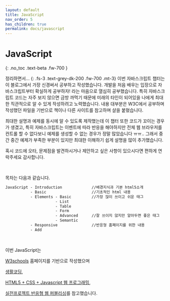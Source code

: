 ```yaml
---
layout: default
title: JavaScript
nav_order: 5
has_children: true
permalink: docs/javascript
---
```


# JavaScript
{: .no_toc .text-beta .fw-700 }

정리하면서...
{: .fs-3 .text-grey-dk-200 .fw-700 .mt-3}
이번 자바스크립트 챕터는 이 블로그에서 가장 신경써서 공부하고 작성했습니다. 
개발을 처음 배우는 입장으로 자바스크립트부터 확실하게 공부하자! 라는 마음으로 열심히 공부했습니다. 특히 자바스크립트 코드는 자주 보지 않으면 금방 까먹기 때문에 미래의 타인이 되어있을 나에게 최대한 직관적으로 알 수 있게 작성하려고 노력했습니다. 
내용 대부분은 W3C에서 공부하며 작성했던 파일을 기반으로 책이나 다른 사이트를 참고하며 살을 붙혔습니다. 

최대한 설명과 예제를 동시에 알 수 있도록 제작했는데 이 챕터 또한 코드가 꼬이는 경우가 생겼고, 특히 자바스크립트는 이벤트에 따라 반응을 해야하지만 전체 웹 브라우저를 컨트롤 할 수 없다보니 예제를 생성할 수 없는 경우가 정말 많았습니다 ㅠㅠ.. 그래서 중간 중간 예제가 부족한 부분이 있지만 최대한 이해하기 쉽게 설명을 많이 추가했습니다.

혹시 코드에 오타, 문제점을 발견하시거나 제안하고 싶은 사항이 있으시다면 편하게 연락주세요 감사합니다.

<br>

목차는 다음과 같습니다.

```html
JavaScript - Introduction             //배경지식과 기본 html5소개
           - Basic                    //기초적인 html 내용
           - Elements - Basic         //가장 많이 쓰이고 쉬운 태그
                      - List          
                      - Table         
                      - Form
                      - Advanced      //잘 쓰이지 않지만 알아두면 좋은 태그
                      - Semantic      
           - Responsive               //반응형 홈페이지를 위한 내용
           - Add
```

<br>

이번 JavaScript는

[W3schools](https://www.w3schools.com/) 홈페이지를 기반으로 작성했으며

[생활코딩](https://opentutorials.org/course/3),

[HTML5 + CSS + Javascript 웹 프로그래밍](http://www.webprogramming.co.kr/),

[실전프로젝트 반응형 웹 퍼블리싱](https://book.naver.com/bookdb/book_detail.nhn?bid=7059258)를 참고했습니다.


